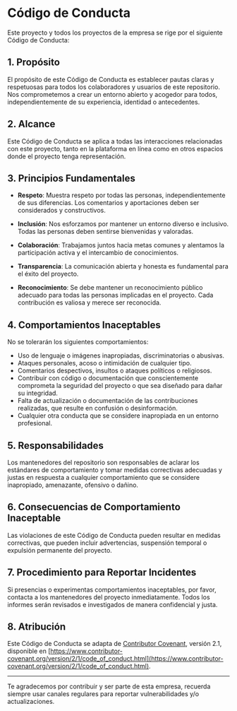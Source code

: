 # Código de Conducta

Este proyecto y todos los proyectos de la empresa se rige por el siguiente Código de Conducta:

## 1. Propósito

El propósito de este Código de Conducta es establecer pautas claras y respetuosas para todos los colaboradores y usuarios de este repositorio. Nos comprometemos a crear un entorno abierto y acogedor para todos, independientemente de su experiencia, identidad o antecedentes.

## 2. Alcance

Este Código de Conducta se aplica a todas las interacciones relacionadas con este proyecto, tanto en la plataforma en línea como en otros espacios donde el proyecto tenga representación.

## 3. Principios Fundamentales

- **Respeto**: Muestra respeto por todas las personas, independientemente de sus diferencias. Los comentarios y aportaciones deben ser considerados y constructivos.

- **Inclusión**: Nos esforzamos por mantener un entorno diverso e inclusivo. Todas las personas deben sentirse bienvenidas y valoradas.

- **Colaboración**: Trabajamos juntos hacia metas comunes y alentamos la participación activa y el intercambio de conocimientos.

- **Transparencia**: La comunicación abierta y honesta es fundamental para el éxito del proyecto.

- **Reconocimiento**: Se debe mantener un reconocimiento público adecuado para todas las personas implicadas en el proyecto. Cada contribución es valiosa y merece ser reconocida.

## 4. Comportamientos Inaceptables

No se tolerarán los siguientes comportamientos:

- Uso de lenguaje o imágenes inapropiadas, discriminatorias o abusivas.
- Ataques personales, acoso o intimidación de cualquier tipo.
- Comentarios despectivos, insultos o ataques políticos o religiosos.
- Contribuir con código o documentación que conscientemente comprometa la seguridad del proyecto o que sea diseñado para dañar su integridad.
- Falta de actualización o documentación de las contribuciones realizadas, que resulte en confusión o desinformación.
- Cualquier otra conducta que se considere inapropiada en un entorno profesional.

## 5. Responsabilidades

Los mantenedores del repositorio son responsables de aclarar los estándares de comportamiento y tomar medidas correctivas adecuadas y justas en respuesta a cualquier comportamiento que se considere inapropiado, amenazante, ofensivo o dañino.

## 6. Consecuencias de Comportamiento Inaceptable

Las violaciones de este Código de Conducta pueden resultar en medidas correctivas, que pueden incluir advertencias, suspensión temporal o expulsión permanente del proyecto.

## 7. Procedimiento para Reportar Incidentes

Si presencias o experimentas comportamientos inaceptables, por favor, contacta a los mantenedores del proyecto inmediatamente. Todos los informes serán revisados e investigados de manera confidencial y justa.

## 8. Atribución

Este Código de Conducta se adapta de [Contributor Covenant](https://www.contributor-covenant.org), versión 2.1, disponible en [https://www.contributor-covenant.org/version/2/1/code_of_conduct.html](https://www.contributor-covenant.org/version/2/1/code_of_conduct.html).

---

Te agradecemos por contribuir y ser parte de esta empresa, recuerda siempre usar canales regulares para reportar vulnerabilidades y/o actualizaciones.

